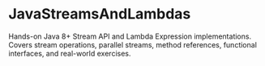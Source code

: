 # JavaStreamsAndLambdas
Hands-on Java 8+ Stream API and Lambda Expression implementations. Covers stream operations, parallel streams, method references, functional interfaces, and real-world exercises.
